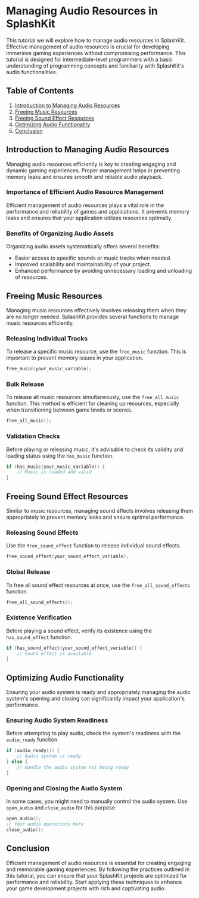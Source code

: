 # Managing Audio Resources in SplashKit
This tutorial we will explore how to manage audio resources in SplashKit. Effective management of audio resources is crucial for developing immersive gaming experiences without compromising performance. This tutorial is designed for intermediate-level programmers with a basic understanding of programming concepts and familiarity with SplashKit's audio functionalities.

## Table of Contents

1. [Introduction to Managing Audio Resources](#introduction-to-managing-audio-resources)
2. [Freeing Music Resources](#freeing-music-resources)
3. [Freeing Sound Effect Resources](#freeing-sound-effect-resources)
4. [Optimizing Audio Functionality](#optimizing-audio-functionality)
5. [Conclusion](#conclusion)

## Introduction to Managing Audio Resources
Managing audio resources efficiently is key to creating engaging and dynamic gaming experiences. Proper management helps in preventing memory leaks and ensures smooth and reliable audio playback.

### Importance of Efficient Audio Resource Management
Efficient management of audio resources plays a vital role in the performance and reliability of games and applications. It prevents memory leaks and ensures that your application utilizes resources optimally.

### Benefits of Organizing Audio Assets
Organizing audio assets systematically offers several benefits:
- Easier access to specific sounds or music tracks when needed.
- Improved scalability and maintainability of your project.
- Enhanced performance by avoiding unnecessary loading and unloading of resources.

## Freeing Music Resources
Managing music resources effectively involves releasing them when they are no longer needed. SplashKit provides several functions to manage music resources efficiently.

### Releasing Individual Tracks
To release a specific music resource, use the `free_music` function. This is important to prevent memory issues in your application.

```cpp
free_music(your_music_variable);
```

### Bulk Release
To release all music resources simultaneously, use the `free_all_music` function. This method is efficient for cleaning up resources, especially when transitioning between game levels or scenes.

```cpp
free_all_music();
```

### Validation Checks
Before playing or releasing music, it's advisable to check its validity and loading status using the `has_music` function.

```cpp
if (has_music(your_music_variable)) {
    // Music is loaded and valid
}
```

## Freeing Sound Effect Resources
Similar to music resources, managing sound effects involves releasing them appropriately to prevent memory leaks and ensure optimal performance.

### Releasing Sound Effects
Use the `free_sound_effect` function to release individual sound effects.

```cpp
free_sound_effect(your_sound_effect_variable);
```

### Global Release
To free all sound effect resources at once, use the `free_all_sound_effects` function.

```cpp
free_all_sound_effects();
```

### Existence Verification
Before playing a sound effect, verify its existence using the `has_sound_effect` function.

```cpp
if (has_sound_effect(your_sound_effect_variable)) {
    // Sound effect is available
}
```

## Optimizing Audio Functionality
Ensuring your audio system is ready and appropriately managing the audio system's opening and closing can significantly impact your application's performance.

### Ensuring Audio System Readiness
Before attempting to play audio, check the system's readiness with the `audio_ready` function.

```cpp
if (audio_ready()) {
    // Audio system is ready
} else {
    // Handle the audio system not being ready
}
```

### Opening and Closing the Audio System
In some cases, you might need to manually control the audio system. Use `open_audio` and `close_audio` for this purpose.

```cpp
open_audio();
// Your audio operations here
close_audio();
```

## Conclusion
Efficient management of audio resources is essential for creating engaging and memorable gaming experiences. By following the practices outlined in this tutorial, you can ensure that your SplashKit projects are optimized for performance and reliability. Start applying these techniques to enhance your game development projects with rich and captivating audio.